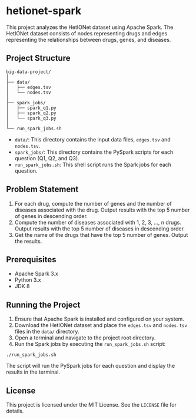 # hetionet-spark

This project analyzes the HetIONet dataset using Apache Spark. The HetIONet dataset consists of nodes representing drugs and edges representing the relationships between drugs, genes, and diseases.

## Project Structure

```
big-data-project/
│
├── data/
│   ├── edges.tsv
│   └── nodes.tsv
│
├── spark_jobs/
│   ├── spark_q1.py
│   ├── spark_q2.py
│   └── spark_q3.py
│
└── run_spark_jobs.sh
```

* `data/`: This directory contains the input data files, `edges.tsv` and `nodes.tsv`.
* `spark_jobs/`: This directory contains the PySpark scripts for each question (Q1, Q2, and Q3).
* `run_spark_jobs.sh`: This shell script runs the Spark jobs for each question.

## Problem Statement

1. For each drug, compute the number of genes and the number of diseases associated with the drug. Output results with the top 5 number of genes in descending order.
2. Compute the number of diseases associated with 1, 2, 3, ..., n drugs. Output results with the top 5 number of diseases in descending order.
3. Get the name of the drugs that have the top 5 number of genes. Output the results.

## Prerequisites

* Apache Spark 3.x
* Python 3.x
* JDK 8

## Running the Project

1. Ensure that Apache Spark is installed and configured on your system.
2. Download the HetIONet dataset and place the `edges.tsv` and `nodes.tsv` files in the `data/` directory.
3. Open a terminal and navigate to the project root directory.
4. Run the Spark jobs by executing the `run_spark_jobs.sh` script:

```
./run_spark_jobs.sh
```
The script will run the PySpark jobs for each question and display the results in the terminal.

## License
This project is licensed under the MIT License. See the `LICENSE` file for details.
